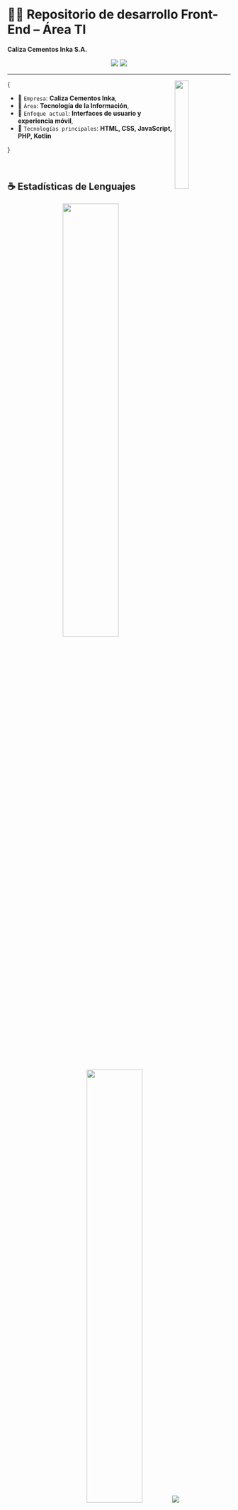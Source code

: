 # 👨‍💻 Repositorio de desarrollo Front-End – Área TI
**Caliza Cementos Inka S.A.**

<p align="center">
  <img src="https://img.shields.io/badge/Repositorio_Empresarial-blue?style=flat&logo=github"/>
  <img src="https://komarev.com/ghpvc/?username=calizacementos&color=blueviolet"/>
</p>

<hr/>

<img align='right' src='https://octodex.github.com/images/daftpunktocat-guy.gif' width='25%'>  

{  

* 🏢 `Empresa`: **Caliza Cementos Inka**,
* 💼 `Área`: **Tecnología de la Información**,
* 🌱 `Enfoque actual`: **Interfaces de usuario y experiencia móvil**,
* 🔧 `Tecnologías principales`: **HTML, CSS, JavaScript, PHP, Kotlin** 

}

<br/>

## ☕ Estadísticas de Lenguajes

<p align="center">
  <img height="50%" width="auto" src="https://github-readme-stats.vercel.app/api/top-langs/?username=TI-PRACTICANTE-1&layout=compact&hide_border=true&theme=material-palenight&bg_color=00000000&langs_count=6&hide=jupyter%20notebook,tex,css,php&exclude_repo=Pacman-AI">
  <img height="50%" width="auto" src="https://github-readme-stats.vercel.app/api?username=TI-PRACTICANTE-1&show_icons=true&count_private=true&theme=material-palenight&hide_border=true&hide=issues,contribs&bg_color=00000000">
  <img src="https://github-readme-streak-stats.herokuapp.com?user=TI-PRACTICANTE-1&theme=material-palenight&hide_border=true&background=FFFFFF00">
</p>

<p align="center">
  <img src="https://github-profile-trophy.vercel.app/?username=TI-PRACTICANTE-1&theme=tokyonight"/>
</p>

## 🧩 Tecnologías utilizadas

<h4 align="center">💻 Desarrollo Web</h4>

<p align="center">
  <a href="#"><img alt="HTML5" src="https://img.shields.io/badge/HTML-E34F26.svg?logo=html5&logoColor=white"></a>
  <a href="#"><img alt="CSS3" src="https://img.shields.io/badge/CSS-1572B6.svg?logo=css3&logoColor=white"></a>
  <a href="#"><img alt="JavaScript" src="https://img.shields.io/badge/JavaScript-F7DF1E.svg?logo=javascript&logoColor=black"></a>
  <a href="#"><img alt="PHP" src="https://img.shields.io/badge/PHP-777BB4.svg?logo=php&logoColor=white"></a>
  <a href="#"><img alt="Bootstrap" src="https://img.shields.io/badge/Bootstrap-7952B3.svg?logo=bootstrap&logoColor=white"></a>
  <a href="#"><img alt="jQuery" src="https://img.shields.io/badge/jQuery-0769AD.svg?logo=jquery&logoColor=white"></a>
  <a href="#"><img alt="SweetAlert2" src="https://img.shields.io/badge/SweetAlert2-FF5F6D.svg?logo=javascript&logoColor=white"></a>
  <a href="#"><img alt="Notifyx" src="https://img.shields.io/badge/Notifyx-1E90FF.svg?logo=javascript&logoColor=white"></a>
  <a href="#"><img alt="REST API" src="https://img.shields.io/badge/REST%20API-000000.svg?logo=api&logoColor=white"></a>
</p>

<h4 align="center">📱 Desarrollo Móvil (Android)</h4>

<p align="center">
  <a href="#"><img alt="Kotlin" src="https://img.shields.io/badge/Kotlin-7F52FF.svg?logo=kotlin&logoColor=white"></a>
  <a href="#"><img alt="Android Studio" src="https://img.shields.io/badge/Android_Studio-3DDC84.svg?logo=android-studio&logoColor=white"></a>
  <a href="#"><img alt="Jetpack Compose" src="https://img.shields.io/badge/Jetpack_Compose-4285F4.svg?logo=jetpack-compose&logoColor=white"></a>
  <a href="#"><img alt="Retrofit" src="https://img.shields.io/badge/Retrofit-005572.svg?logo=square&logoColor=white"></a>
  <a href="#"><img alt="OkHttp3" src="https://img.shields.io/badge/OkHttp3-000000.svg?logo=square&logoColor=white"></a>
</p>

<h4 align="center">🧰 IDE y herramientas</h4>

<p align="center">
  <a href="#"><img alt="VS Code" src="https://img.shields.io/badge/VS_Code-007ACC.svg?logo=visual-studio-code&logoColor=white"></a>
  <a href="#"><img alt="Git" src="https://img.shields.io/badge/Git-F05032.svg?logo=git&logoColor=white"></a>
  <a href="#"><img alt="GitHub" src="https://img.shields.io/badge/GitHub-181717.svg?logo=github&logoColor=white"></a>
  <a href="#"><img alt="Insomnia" src="https://img.shields.io/badge/Insomnia-4000BF.svg?logo=insomnia&logoColor=white"></a>
</p>

<!--
## 🚀 Proyectos Destacados

| <a href="#" target="_blank">**Intranet Caliza**</a> | <a href="#" target="_blank">**Portal Clientes**</a> | <a href="#" target="_blank">**App Inventario**</a> | <a href="#" target="_blank">**Dashboard Ventas**</a> |
| :---: | :---: | :---: | :---: |
| <img align='center' src='https://via.placeholder.com/100' width="100px"  height='100px'> | <img align='center' width="100px" src='https://via.placeholder.com/100' height='100px'> | <img align='center' src='https://via.placeholder.com/100' width="100px" height='100px'> | <img align='center' src='https://via.placeholder.com/100' width="100px" height='100px'> |
| <p>Portal interno con herramientas corporativas</p> <a href="#" target="_blank">`Repositorio`</a> | <p>Sistema de gestión para clientes</p> <a href="#" target="_blank">`Repositorio`</a> | <p>Aplicación móvil para gestión de inventario</p> <a href="#" target="_blank">`Repositorio`</a> | <p>Panel de control para análisis de ventas</p> <a href="#" target="_blank">`Repositorio`</a> |
-->


## ⚙️ Uso del repositorio

Este repositorio es exclusivo del área TI para centralizar:
- Código fuente de proyectos Front-End
- Pruebas de interfaz
- Documentación técnica
- Evolución de componentes

El gráfico de distribución de lenguajes se actualiza automáticamente con cada nuevo proyecto agregado, reflejando el porcentaje de uso de cada tecnología en el repositorio.

---

**Actualizado por:** _Área TI – Caliza Cementos Inka_

